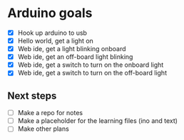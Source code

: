 # Arduino goals

- [x] Hook up arduino to usb
- [x] Hello world, get a light on
- [x] Web ide, get a light blinking onboard
- [x] Web ide, get an off-board light blinking
- [x] Web ide, get a switch to turn on the onboard light
- [x] Web ide, get a switch to turn on the off-board light

## Next steps

- [ ] Make a repo for notes
- [ ] Make a placeholder for the learning files (ino and text)
- [ ] Make other plans

